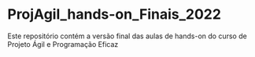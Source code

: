 # ProjAgil_hands-on_Finais_2022
Este repositório contém a versão final das aulas de hands-on do curso de Projeto Ágil e Programação Eficaz 
